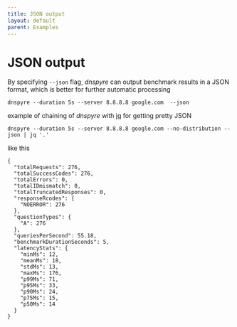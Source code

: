 ```yaml
---
title: JSON output
layout: default
parent: Examples
---
```


# JSON output
By specifying `--json` flag, *dnspyre* can output benchmark results in a JSON format, which is better for further automatic processing

```
dnspyre --duration 5s --server 8.8.8.8 google.com  --json
```

example of chaining of *dnspyre* with [jq](https://stedolan.github.io/jq/) for getting pretty JSON

```
dnspyre --duration 5s --server 8.8.8.8 google.com --no-distribution --json | jq '.'
```

like this

```
{
  "totalRequests": 276,
  "totalSuccessCodes": 276,
  "totalErrors": 0,
  "totalIDmismatch": 0,
  "totalTruncatedResponses": 0,
  "responseRcodes": {
    "NOERROR": 276
  },
  "questionTypes": {
    "A": 276
  },
  "queriesPerSecond": 55.18,
  "benchmarkDurationSeconds": 5,
  "latencyStats": {
    "minMs": 12,
    "meanMs": 18,
    "stdMs": 13,
    "maxMs": 176,
    "p99Ms": 71,
    "p95Ms": 33,
    "p90Ms": 24,
    "p75Ms": 15,
    "p50Ms": 14
  }
}
```
